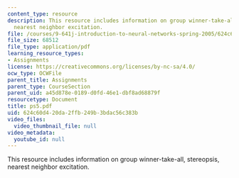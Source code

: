 ```yaml
---
content_type: resource
description: This resource includes information on group winner-take-all, stereopsis,
  nearest neighbor excitation.
file: /courses/9-641j-introduction-to-neural-networks-spring-2005/624c60d420da2ffb249b3bdac56c383b_ps5.pdf
file_size: 68512
file_type: application/pdf
learning_resource_types:
- Assignments
license: https://creativecommons.org/licenses/by-nc-sa/4.0/
ocw_type: OCWFile
parent_title: Assignments
parent_type: CourseSection
parent_uid: a45d878e-0189-d0fd-46e1-dbf8ad68879f
resourcetype: Document
title: ps5.pdf
uid: 624c60d4-20da-2ffb-249b-3bdac56c383b
video_files:
  video_thumbnail_file: null
video_metadata:
  youtube_id: null
---
```

This resource includes information on group winner-take-all, stereopsis, nearest neighbor excitation.